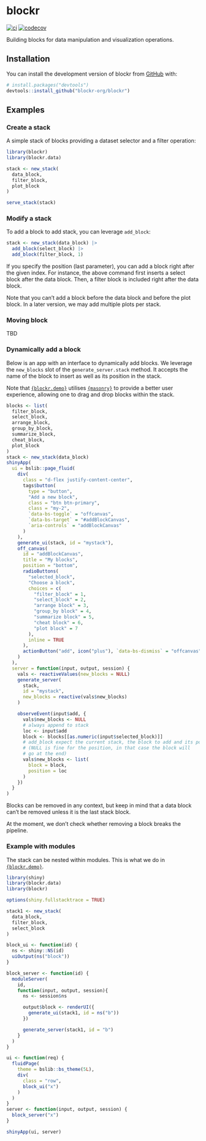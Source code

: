 
<!-- README.md is generated from README.Rmd. Please edit that file -->

# blockr

<!-- badges: start -->

[![ci](https://github.com/blockr-org/blockr/actions/workflows/ci.yml/badge.svg)](https://github.com/blockr-org/blockr/actions/workflows/ci.yml)
[![codecov](https://codecov.io/github/blockr-org/blockr/graph/badge.svg?token=9AO88LK8FJ)](https://codecov.io/github/blockr-org/blockr)
<!-- badges: end -->

Building blocks for data manipulation and visualization operations.

## Installation

You can install the development version of blockr from
[GitHub](https://github.com/) with:

``` r
# install.packages("devtools")
devtools::install_github("blockr-org/blockr")
```

## Examples

### Create a stack

A simple stack of blocks providing a dataset selector and a filter
operation:

``` r
library(blockr)
library(blockr.data)

stack <- new_stack(
  data_block,
  filter_block,
  plot_block
)

serve_stack(stack)
```

### Modify a stack

To add a block to add stack, you can leverage `add_block`:

``` r
stack <- new_stack(data_block) |>
  add_block(select_block) |>
  add_block(filter_block, 1)
```

If you specify the position (last parameter), you can add a block right
after the given index. For instance, the above command first inserts a
select block after the data block. Then, a filter block is included
right after the data block.

Note that you can’t add a block before the data block and before the
plot block. In a later version, we may add multiple plots per stack.

### Moving block

TBD

### Dynamically add a block

Below is an app with an interface to dynamically add blocks. We leverage
the `new_blocks` slot of the `generate_server.stack` method. It accepts
the name of the block to insert as well as its position in the stack.

Note that [`{blockr.demo}`](https://github.com/blockr-org/block.demo)
utilises [`{masonry}`](https://github.com/blockr-org/masonry) to provide
a better user experience, allowing one to drag and drop blocks within
the stack.

``` r
blocks <- list(
  filter_block,
  select_block,
  arrange_block,
  group_by_block,
  summarize_block,
  cheat_block,
  plot_block
)
stack <- new_stack(data_block)
shinyApp(
  ui = bslib::page_fluid(
    div(
      class = "d-flex justify-content-center",
      tags$button(
        type = "button",
        "Add a new block",
        class = "btn btn-primary",
        class = "my-2",
        `data-bs-toggle` = "offcanvas",
        `data-bs-target` = "#addBlockCanvas",
        `aria-controls` = "addBlockCanvas"
      )
    ),
    generate_ui(stack, id = "mystack"),
    off_canvas(
      id = "addBlockCanvas",
      title = "My blocks",
      position = "bottom",
      radioButtons(
        "selected_block",
        "Choose a block",
        choices = c(
          "filter_block" = 1,
          "select_block" = 2,
          "arrange block" = 3,
          "group_by block" = 4,
          "summarize block" = 5,
          "cheat block" = 6,
          "plot block" = 7
        ),
        inline = TRUE
      ),
      actionButton("add", icon("plus"), `data-bs-dismiss` = "offcanvas")
    )
  ),
  server = function(input, output, session) {
    vals <- reactiveValues(new_blocks = NULL)
    generate_server(
      stack,
      id = "mystack",
      new_blocks = reactive(vals$new_blocks)
    )

    observeEvent(input$add, {
      vals$new_blocks <- NULL
      # always append to stack
      loc <- input$add
      block <- blocks[[as.numeric(input$selected_block)]]
      # add_block expect the current stack, the block to add and its position
      # (NULL is fine for the position, in that case the block will
      # go at the end)
      vals$new_blocks <- list(
        block = block,
        position = loc
      )
    })
  }
)
```

Blocks can be removed in any context, but keep in mind that a data block
can’t be removed unless it is the last stack block.

At the moment, we don’t check whether removing a block breaks the
pipeline.

### Example with modules

The stack can be nested within modules. This is what we do in
[`{blockr.demo}`](https://github.com/blockr-org/block.demo).

``` r
library(shiny)
library(blockr.data)
library(blockr)

options(shiny.fullstacktrace = TRUE)

stack1 <- new_stack(
  data_block,
  filter_block,
  select_block
)

block_ui <- function(id) {
  ns <- shiny::NS(id)
  uiOutput(ns("block"))
}

block_server <- function(id) {
  moduleServer(
    id,
    function(input, output, session){
      ns <- session$ns

      output$block <- renderUI({
        generate_ui(stack1, id = ns("b"))
      })

      generate_server(stack1, id = "b")
    }
  )
}

ui <- function(req) {
  fluidPage(
    theme = bslib::bs_theme(5L),
    div(
      class = "row",
      block_ui("x")
    )
  )
}
server <- function(input, output, session) {
  block_server("x")
}

shinyApp(ui, server)
```
